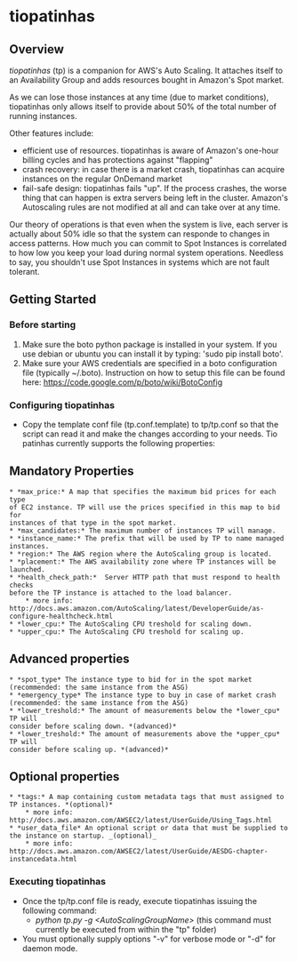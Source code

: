 # tiopatinhas #

## Overview ##

*tiopatinhas* (tp) is a companion for AWS's Auto Scaling. It attaches itself to an
Availability Group and adds resources bought in Amazon's Spot market.

As we can lose those instances at any time (due to market conditions),
tiopatinhas only allows itself to provide about 50% of the total number of
running instances.

Other features include:

* efficient use of resources. tiopatinhas is aware of Amazon's one-hour
billing cycles and has protections against "flapping"
* crash recovery: in case there is a market crash, tiopatinhas can acquire
instances on the regular OnDemand market
* fail-safe design: tiopatinhas fails "up". If the process crashes, the worse
thing that can happen is extra servers being left in the cluster. Amazon's
Autoscaling rules are not modified at all and can take over at any time.

Our theory of operations is that even when the system is live, each server is
actually about 50% idle so that the system can responde to changes in access
patterns. How much you can commit to Spot Instances is correlated to how low you
keep your load during normal system operations. Needless to say, you shouldn't
use Spot Instances in systems which are not fault tolerant.

## Getting Started ##

### Before starting ###

1. Make sure the boto python package is installed in your system. If you 
use debian or ubuntu you can install it by typing: 'sudo pip install boto'.
2. Make sure your AWS credentials are specified in a boto configuration file 
(typically ~/.boto). Instruction on how to setup this file can be found here: 
https://code.google.com/p/boto/wiki/BotoConfig

### Configuring tiopatinhas ###

* Copy the template conf file (tp.conf.template) to tp/tp.conf so that the 
script can read it and make the changes according to your needs. Tio patinhas 
currently supports the following properties:

## Mandatory Properties

    * *max_price:* A map that specifies the maximum bid prices for each type 
    of EC2 instance. TP will use the prices specified in this map to bid for 
    instances of that type in the spot market.
    * *max_candidates:* The maximum number of instances TP will manage.
    * *instance_name:* The prefix that will be used by TP to name managed instances.
    * *region:* The AWS region where the AutoScaling group is located.
    * *placement:* The AWS availability zone where TP instances will be launched.
    * *health_check_path:*  Server HTTP path that must respond to health checks 
    before the TP instance is attached to the load balancer.
        * more info: http://docs.aws.amazon.com/AutoScaling/latest/DeveloperGuide/as-configure-healthcheck.html
    * *lower_cpu:* The AutoScaling CPU treshold for scaling down.
    * *upper_cpu:* The AutoScaling CPU treshold for scaling up.

## Advanced properties

    * *spot_type* The instance type to bid for in the spot market (recommended: the same instance from the ASG)
    * *emergency_type* The instance type to buy in case of market crash (recommended: the same instance from the ASG)
    * *lower_treshold:* The amount of measurements below the *lower_cpu* TP will 
    consider before scaling down. *(advanced)*
    * *lower_treshold:* The amount of measurements above the *upper_cpu* TP will 
    consider before scaling up. *(advanced)*

## Optional properties
    * *tags:* A map containing custom metadata tags that must assigned to TP instances. *(optional)*
        * more info: http://docs.aws.amazon.com/AWSEC2/latest/UserGuide/Using_Tags.html
    * *user_data_file* An optional script or data that must be supplied to the instance on startup. _(optional)_ 
        * more info: http://docs.aws.amazon.com/AWSEC2/latest/UserGuide/AESDG-chapter-instancedata.html

### Executing tiopatinhas ###

* Once the tp/tp.conf file is ready, execute tiopatinhas issuing the following command:
    * _python tp.py -g \<AutoScalingGroupName\>_ (this command must currently be executed from within the "tp" folder)
* You must optionally supply options "-v" for verbose mode or "-d" for daemon mode.
